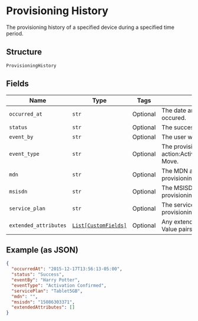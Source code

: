 
# Provisioning History

The provisioning history of a specified device during a specified time period.

## Structure

`ProvisioningHistory`

## Fields

| Name | Type | Tags | Description |
|  --- | --- | --- | --- |
| `occurred_at` | `str` | Optional | The date and time when the provisioning event occured. |
| `status` | `str` | Optional | The success or failure of the provisioning event. |
| `event_by` | `str` | Optional | The user who performed the provisioning event. |
| `event_type` | `str` | Optional | The provisioning action:Activate,Suspend,Restore,Deactivate,Device Move. |
| `mdn` | `str` | Optional | The MDN assigned to the device after the provisioning event. |
| `msisdn` | `str` | Optional | The MSISDN assigned to the device after the provisioning event. |
| `service_plan` | `str` | Optional | The service plan of the device after the provisioning event occurred. |
| `extended_attributes` | [`List[CustomFields]`](../../doc/models/custom-fields.md) | Optional | Any extended attributes for the event, as Key and Value pairs. |

## Example (as JSON)

```json
{
  "occurredAt": "2015-12-17T13:56:13-05:00",
  "status": "Success",
  "eventBy": "Harry Potter",
  "eventType": "Activation Confirmed",
  "servicePlan": "Tablet5GB",
  "mdn": "",
  "msisdn": "15086303371",
  "extendedAttributes": []
}
```

